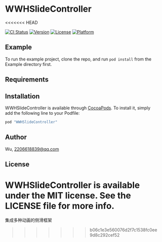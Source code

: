 # WWHSlideController
<<<<<<< HEAD

[![CI Status](http://img.shields.io/travis/Wu/WWHSlideController.svg?style=flat)](https://travis-ci.org/Wu/WWHSlideController)
[![Version](https://img.shields.io/cocoapods/v/WWHSlideController.svg?style=flat)](http://cocoapods.org/pods/WWHSlideController)
[![License](https://img.shields.io/cocoapods/l/WWHSlideController.svg?style=flat)](http://cocoapods.org/pods/WWHSlideController)
[![Platform](https://img.shields.io/cocoapods/p/WWHSlideController.svg?style=flat)](http://cocoapods.org/pods/WWHSlideController)

## Example

To run the example project, clone the repo, and run `pod install` from the Example directory first.

## Requirements

## Installation

WWHSlideController is available through [CocoaPods](http://cocoapods.org). To install
it, simply add the following line to your Podfile:

```ruby
pod "WWHSlideController"
```

## Author

Wu, 2206618839@qq.com

## License

WWHSlideController is available under the MIT license. See the LICENSE file for more info.
=======
集成多种动画的侧滑框架
>>>>>>> b06c1e3e560076d2f7c1538fc0ee9d8c292cef52

